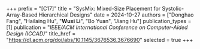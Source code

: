 +++
prefix = "[C17]"
title = "SysMix: Mixed-Size Placement for Systolic-Array-Based Hierarchical Designs"
date = 2024-10-27
authors = ["Donghao Fang", "Hailaing Hu", "**Wuxi Li**", "Bo Yuan", "Jiang Hu"]
publication_types = [1]
publication = "*IEEE/ACM International Conference on Computer-Aided Design (ICCAD)*"
title_href = "https://dl.acm.org/doi/abs/10.1145/3676536.3676690"
selected = true
+++
